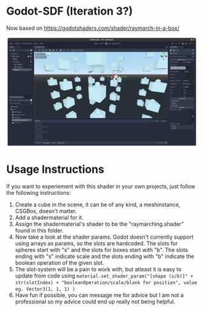 # Godot-SDF (Iteration 3?)
Now based on https://godotshaders.com/shader/raymarch-in-a-box/

![promo/gnome-shell-screenshot-XQJ4Z0.png](promo/gnome-shell-screenshot-XQJ4Z0.png)

# Usage Instructions
If you want to experiement with this shader in your own projects, just follow the following instructions:

1. Create a cube in the scene, it can be of any kind, a meshinstance, CSGBox, doesn't matter.
2. Add a shadermaterial for it.
3. Assign the shadermaterial's shader to be the "raymarching.shader" found in this folder.
4. Now take a look at the shader params. Godot doesn't currently support using arrays as params, so the slots are hardcoded. The slots for spheres start with "s" and the slots for boxes start with "b". The slots ending with "s" indicate scale and the slots ending with "b" indicate the boolean operation of the given slot.
5. The slot-system will be a pain to work with, but atleast it is easy to update from code using ```material.set_shader_param("[shape (s/b)]" + str(slotIndex) + "booleanOperation/scale/blank for position", value eg. Vector3(1, 1, 1) )```
6. Have fun if possible, you can message me for advice but I am not a professional so my advice could end up really not being helpful.
